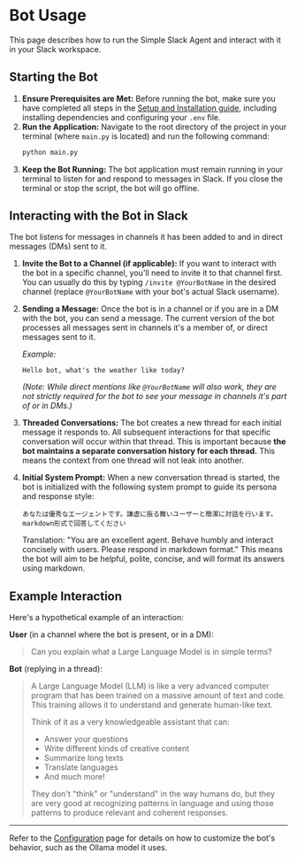 # Bot Usage

This page describes how to run the Simple Slack Agent and interact with it in your Slack workspace.

## Starting the Bot

1.  **Ensure Prerequisites are Met:** Before running the bot, make sure you have completed all steps in the [Setup and Installation guide](./setup.md), including installing dependencies and configuring your `.env` file.
2.  **Run the Application:**
    Navigate to the root directory of the project in your terminal (where `main.py` is located) and run the following command:
    ```bash
    python main.py
    ```
3.  **Keep the Bot Running:** The bot application must remain running in your terminal to listen for and respond to messages in Slack. If you close the terminal or stop the script, the bot will go offline.

## Interacting with the Bot in Slack

The bot listens for messages in channels it has been added to and in direct messages (DMs) sent to it.

1.  **Invite the Bot to a Channel (if applicable):**
    If you want to interact with the bot in a specific channel, you'll need to invite it to that channel first. You can usually do this by typing `/invite @YourBotName` in the desired channel (replace `@YourBotName` with your bot's actual Slack username).

2.  **Sending a Message:**
    Once the bot is in a channel or if you are in a DM with the bot, you can send a message. The current version of the bot processes all messages sent in channels it's a member of, or direct messages sent to it.

    *Example:*
    ```
    Hello bot, what's the weather like today?
    ```
    *(Note: While direct mentions like `@YourBotName` will also work, they are not strictly required for the bot to see your message in channels it's part of or in DMs.)*

3.  **Threaded Conversations:**
    The bot creates a new thread for each initial message it responds to. All subsequent interactions for that specific conversation will occur within that thread. This is important because **the bot maintains a separate conversation history for each thread.** This means the context from one thread will not leak into another.

4.  **Initial System Prompt:**
    When a new conversation thread is started, the bot is initialized with the following system prompt to guide its persona and response style:
    ```
    あなたは優秀なエージェントです。謙虚に振る舞いユーザーと簡潔に対話を行います。markdown形式で回答してください
    ```
    Translation: "You are an excellent agent. Behave humbly and interact concisely with users. Please respond in markdown format."
    This means the bot will aim to be helpful, polite, concise, and will format its answers using markdown.

## Example Interaction

Here's a hypothetical example of an interaction:

**User** (in a channel where the bot is present, or in a DM):
> Can you explain what a Large Language Model is in simple terms?

**Bot** (replying in a thread):
> A Large Language Model (LLM) is like a very advanced computer program that has been trained on a massive amount of text and code. This training allows it to understand and generate human-like text.
>
> Think of it as a very knowledgeable assistant that can:
> - Answer your questions
> - Write different kinds of creative content
> - Summarize long texts
> - Translate languages
> - And much more!
>
> They don't "think" or "understand" in the way humans do, but they are very good at recognizing patterns in language and using those patterns to produce relevant and coherent responses.

---

Refer to the [Configuration](./configuration.md) page for details on how to customize the bot's behavior, such as the Ollama model it uses.

